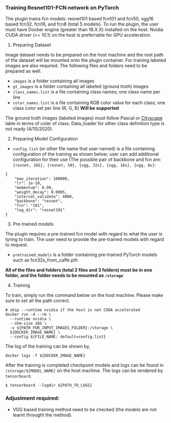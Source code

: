 ### Training Resnet101-FCN network on PyTorch
The plugin trains fcn models: resnet101 based fcn101 and fcn50, vgg16 based fcn32, fcn16, and fcn8 (total 5 models). To run the plugin, the user must have Docker engine (greater than 18.X.X) installed on the host. Nvidia CUDA driver (>= 10.1) on the host is preferrable for GPU acceleration.

1) Preparing Dataset

Image dataset needs to be prepared on the host machine and the root path of the dataset will be mounted onto the plugin container. For training labeled images are also required. The following files and folders need to be prepared as well.

- `images` is a folder containing all images
- `gt_images` is a folder containing all labeled (ground truth) images
- `class_names.list` is a file containing class names; one class name per line
- `color_names.list` is a file containing RGB color value for each class; one class color set per line (R, G, B) **Will be supported**

The ground truth images (labeled images) must follow Pascal or [Cityscape](https://arxiv.org/pdf/1604.01685.pdf) lable in terms of coler of class. Data_loader for other class definition type is not ready (4/10/2020).

2) Preparing Model Configuration

- `config.list` (or other file name that user named) is a file containing configuration of the training as shown below; user can add additional configuration for their use (The possible pair of backbone and fcn are: `{resnet, 101}, {resnet, 50}, {vgg, 32s}, {vgg, 16s}, {vgg, 8s}`:
```
{
    "max_iteration": 100000, 
    "lr": 1e-10, 
    "momentum": 0.99, 
    "weight_decay": 0.0005, 
    "interval_validate": 4000,
    "backbone": "resnet",
    "fcn": "101",
    "log_dir": "resnet101"
}
```

3) Pre-trained models

The plugin requires a pre-trained fcn model with regard to what the user is tyring to train. The user need to provide the pre-trained models with regard to request.

- `pretrained_models` is a folder containing pre-trained PyTorch models such as fcn32s_from_caffe.pth


**All of the files and folders (total 2 files and 3 folders) must be in one folder, and the folder needs to be mounted as `/storage`**


4) Training

To train, simply run the command below on the host machine. Please make sure to set all the path correct.


```
# skip --runtime nvidia if the host is not CUDA accelerated
docker run -d --rm \
  --runtime nvidia \
  --shm-size 16G \
  -v ${PATH_FOR_INPUT_IMAGES_FOLDER}:/storage \
  ${DOCKER_IMAGE_NAME} \
  --config ${FILE_NAME: default=config.list} 
```

The log of the training can be shown by,

```
docker logs -f ${DOCKER_IMAGE_NAME}
```

After the training is completed checkpoint models and logs can be found in `/storage/${MODEL_NAME}` on the host machine. The logs can be rendered by `tensorboard`.

```
$ tensorboard --logdir ${PATH_TO_LOGS}
```


### Adjustment required:

- VGG based training method need to be checked (the models are not learnt throught the method).

